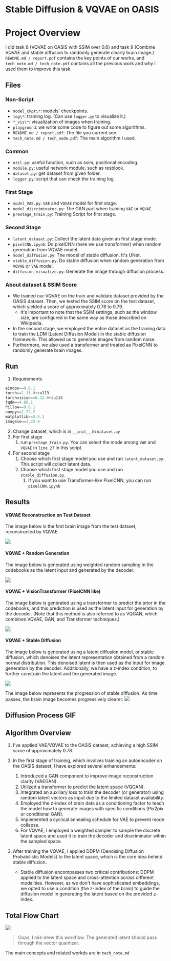 Stable Diffusion & VQVAE on OASIS 
===

# Project Overview

I did task 8 (VQVAE on OASIS with SSIM over 0.6) and task 9 (Combine VQVAE and stable diffusion to randomly generate clearly brain image.) `README.md / report.pdf` contains the key points of our works, and `tech_note.md / tech_note.pdf` contains all the previous work and why I used them to improve this task.

## Files

### Non-Script
* `model_ckpt\*`: models' checkpoints.
* `log\*`: training log. (Can use `logger.py` to visualize it.)
* `*_vis\*`: visualization of images when training.
* `playground`: we write some code to figure out some algorithms.
* `README.md / report.pdf`: The file you current see.
* `tech_note.md / tech_node.pdf`: The main algorithm I used.

### Common
* `util.py`: useful function, such as ssim, positional encoding.
* `module.py`: useful network module, such as resblock.
* `dataset.py`: get dataset from given folder.
* `logger.py`: script that can check the training log.

### First Stage
* `model_VAE.py`: `VAE` and `VQVAE` model for first stage.
* `model_discriminator.py`: The GAN part when training `VAE` or `VQVAE`.
* `prestage_train.py`: Training Script for first stage.

### Second Stage
* `latent_dataset.py`: Collect the latent data given an first stage mode.
* `pixelCNN.ipynb`: Do pixelCNN (here we use transformer) when random generation from VQVAE model.
* `model_diffusion.py`: The model of stable diffusion. It's UNet.
* `stable_diffusion.py`: Do stable diffusion when random generation from `VQVAE` or `VAE` model.
* `diffusion_visualize.py`: Generate the image through diffusion process.

### About dataset & SSIM Score
* We trained our VQVAE on the train and validate dataset provided by the OASIS dataset. Then, we tested the SSIM score on the test dataset, which yielded a score of approximately 0.78 to 0.79.
  * It's important to note that the SSIM settings, such as the window size, are configured in the same way as those described on Wikipedia.
* In the second stage, we employed the entire dataset as the training data to train the LDM (Latent Diffusion Model) in the stable diffusion framework. This allowed us to generate images from random noise.
* Furthermore, we also used a transformer and treated as PixelCNN to randomly generate brain images.

## Run

1. Requirements
```python
einops==0.6.1
torch==1.11.0+cu113
torchvision==0.12.0+cu113
tqdm==4.66.1
Pillow==9.0.1
numpy==1.22.2
matplotlib==3.5.1
imageio==2.22.4
```
2. Change dataset, which is in `__init__` in `dataset.py`
3. For first stage
   1. run `prestage_train.py`. You can select the mode among `VAE` and `VQVAE` in `line 27` in this script.
4. For second stage
   1. Choose which first stage model you use and run `latent_dataset.py`. This script will collect latent data.
   2. Choose which first stage model you use and run `stable_diffusion.py`. 
      1. If you want to use Transformer-like PixelCNN, you can run `pixelCNN.ipynb`

## Results

#### VQVAE Reconstruction on Test Dataset

The image below is the first brain image from the test dataset, reconstructed by VQVAE.

![](visualize/VQVAE_vis/epoch_45/recon_441.png)

#### VQVAE + Random Generation

The image below is generated using weighted random sampling in the codebooks as the latent input and generated by the decoder.

![](visualize/VQVAE_vis/epoch_45/gen_large_0.png)

#### VQVAE + VisionTransformer (PixelCNN like)

The image below is generated using a transformer to predict the prior in the codebooks, and this prediction is used as the latent input for generation by the decoder.  (Note that this method is also referred to as VQGAN, which combines VQVAE, GAN, and Transformer techniques.)

![](visualize/Transformer_vis/0.png )

#### VQVAE + Stable Diffusion

The image below is generated using a latent diffusion model, or stable diffusion, which denoises the latent representation obtained from a random normal distribution. This denoised latent is then used as the input for image generation by the decoder. Additionally, we have a z-index condition, to further constrain the latent and the generated image.

![](visualize/stable_diffusion_vis/epoch_120/0.png)

The image below represents the progression of stable diffusion. As time passes, the brain image becomes progressively clearer.
![](visualize/ldm_vis/ldm_0.gif)

## Diffusion Process GIF

## Algorithm Overview

1. I've applied VAE/VQVAE to the OASIS dataset, achieving a high SSIM score of approximately 0.78.

2. In the first stage of training, which involves training an autoencoder on the OASIS dataset, I have explored several enhancements:
   1. Introduced a GAN component to improve image reconstruction clarity (VAEGAN).
   2. Utilized a transformer to predict the latent space (VQGAN).
   3. Integrated an auxiliary loss to train the decoder (or generator) using random latent vectors as input due to the limited dataset availability.
   4. Employed the z-index of brain data as a conditioning factor to teach the model how to generate images with specific conditions (Pix2pix or conditional GAN).
   5. Implemented a cyclical annealing schedule for VAE to prevent mode collapse.
   6. For VQVAE, I employed a weighted sampler to sample the discrete latent space and used it to train the decoder and discriminator within the sampled space.

3. After training the VQVAE, I applied DDPM (Denoising Diffusion Probabilistic Models) to the latent space, which is the core idea behind stable diffusion.
   * Stable diffusion encompasses two critical contributions: DDPM applied to the latent space and cross-attention across different modalities. However, as we don't have sophisticated embeddings, we opted to use a condition (the z-index of the brain) to guide the diffusion model in generating the latent based on the provided z-index.

## Total Flow Chart

![](report_imgs/workflow.png)
> Oops, I mis-drew this workflow. The generated latent should pass through the vector quantizer.

The main concepts and related workds are in `tech_note.md`
